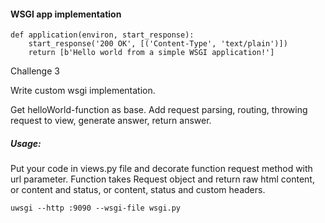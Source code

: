 #### WSGI app implementation

```
def application(environ, start_response):
    start_response('200 OK', [('Content-Type', 'text/plain')])
    return [b'Hello world from a simple WSGI application!']
```

Challenge 3

Write custom wsgi implementation.

Get helloWorld-function as base. Add request parsing, routing, throwing request to view, generate answer, return answer.


##### Usage:

Put your code in views.py file and decorate function request method with url parameter.
Function takes Request object and return raw html content, or content and status, or content, status and custom headers.


```
uwsgi --http :9090 --wsgi-file wsgi.py
```
